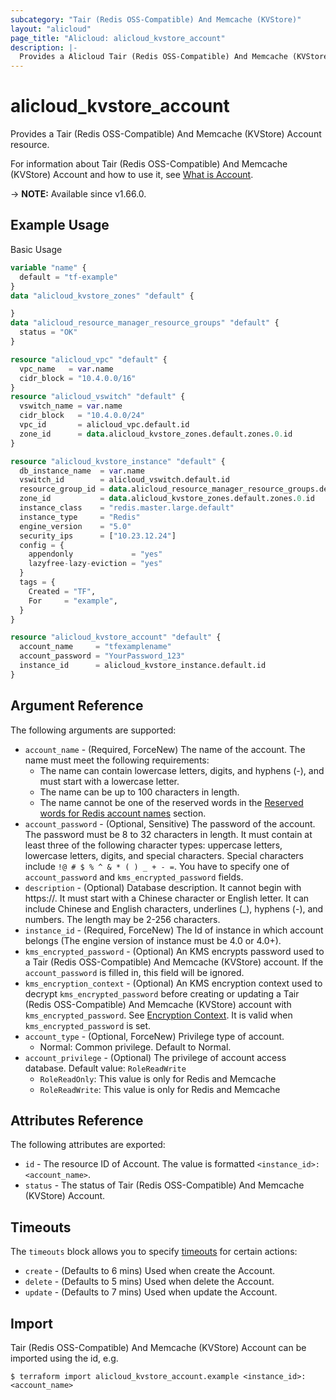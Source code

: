 ```yaml
---
subcategory: "Tair (Redis OSS-Compatible) And Memcache (KVStore)"
layout: "alicloud"
page_title: "Alicloud: alicloud_kvstore_account"
description: |-
  Provides a Alicloud Tair (Redis OSS-Compatible) And Memcache (KVStore) Account resource.
---
```


# alicloud_kvstore_account

Provides a Tair (Redis OSS-Compatible) And Memcache (KVStore) Account resource.



For information about Tair (Redis OSS-Compatible) And Memcache (KVStore) Account and how to use it, see [What is Account](https://www.alibabacloud.com/help/en/redis/developer-reference/api-r-kvstore-2015-01-01-createaccount-redis).

-> **NOTE:** Available since v1.66.0.

## Example Usage

Basic Usage

```terraform
variable "name" {
  default = "tf-example"
}
data "alicloud_kvstore_zones" "default" {

}
data "alicloud_resource_manager_resource_groups" "default" {
  status = "OK"
}

resource "alicloud_vpc" "default" {
  vpc_name   = var.name
  cidr_block = "10.4.0.0/16"
}
resource "alicloud_vswitch" "default" {
  vswitch_name = var.name
  cidr_block   = "10.4.0.0/24"
  vpc_id       = alicloud_vpc.default.id
  zone_id      = data.alicloud_kvstore_zones.default.zones.0.id
}

resource "alicloud_kvstore_instance" "default" {
  db_instance_name  = var.name
  vswitch_id        = alicloud_vswitch.default.id
  resource_group_id = data.alicloud_resource_manager_resource_groups.default.ids.0
  zone_id           = data.alicloud_kvstore_zones.default.zones.0.id
  instance_class    = "redis.master.large.default"
  instance_type     = "Redis"
  engine_version    = "5.0"
  security_ips      = ["10.23.12.24"]
  config = {
    appendonly             = "yes"
    lazyfree-lazy-eviction = "yes"
  }
  tags = {
    Created = "TF",
    For     = "example",
  }
}

resource "alicloud_kvstore_account" "default" {
  account_name     = "tfexamplename"
  account_password = "YourPassword_123"
  instance_id      = alicloud_kvstore_instance.default.id
}
```

## Argument Reference

The following arguments are supported:

* `account_name` - (Required, ForceNew) The name of the account. The name must meet the following requirements:
  * The name can contain lowercase letters, digits, and hyphens (-), and must start with a lowercase letter.
  * The name can be up to 100 characters in length.
  * The name cannot be one of the reserved words in the [Reserved words for Redis account names](https://www.alibabacloud.com/help/en/redis/user-guide/create-and-manage-database-accounts) section.
* `account_password` - (Optional, Sensitive) The password of the account. The password must be 8 to 32 characters in length. It must contain at least three of the following character types: uppercase letters, lowercase letters, digits, and special characters. Special characters include `!@ # $ % ^ & * ( ) _ + - =`. You have to specify one of `account_password` and `kms_encrypted_password` fields.
* `description` - (Optional) Database description. It cannot begin with https://. It must start with a Chinese character or English letter. It can include Chinese and English characters, underlines (_), hyphens (-), and numbers. The length may be 2-256 characters.
* `instance_id` - (Required, ForceNew) The Id of instance in which account belongs (The engine version of instance must be 4.0 or 4.0+).
* `kms_encrypted_password` - (Optional) An KMS encrypts password used to a Tair (Redis OSS-Compatible) And Memcache (KVStore) account. If the `account_password` is filled in, this field will be ignored.
* `kms_encryption_context` - (Optional) An KMS encryption context used to decrypt `kms_encrypted_password` before creating or updating a Tair (Redis OSS-Compatible) And Memcache (KVStore) account with `kms_encrypted_password`. See [Encryption Context](https://www.alibabacloud.com/help/doc-detail/42975.htm). It is valid when `kms_encrypted_password` is set.
* `account_type` - (Optional, ForceNew) Privilege type of account.
    - Normal: Common privilege.
    Default to Normal.
* `account_privilege` - (Optional) The privilege of account access database. Default value: `RoleReadWrite` 
    - `RoleReadOnly`: This value is only for Redis and Memcache
    - `RoleReadWrite`: This value is only for Redis and Memcache

## Attributes Reference

The following attributes are exported:

* `id` - The resource ID of Account. The value is formatted `<instance_id>:<account_name>`.
* `status` - The status of Tair (Redis OSS-Compatible) And Memcache (KVStore) Account.

## Timeouts

The `timeouts` block allows you to specify [timeouts](https://developer.hashicorp.com/terraform/language/resources/syntax#operation-timeouts) for certain actions:
* `create` - (Defaults to 6 mins) Used when create the Account.
* `delete` - (Defaults to 5 mins) Used when delete the Account.
* `update` - (Defaults to 7 mins) Used when update the Account.

## Import

Tair (Redis OSS-Compatible) And Memcache (KVStore) Account can be imported using the id, e.g.

```shell
$ terraform import alicloud_kvstore_account.example <instance_id>:<account_name>
```